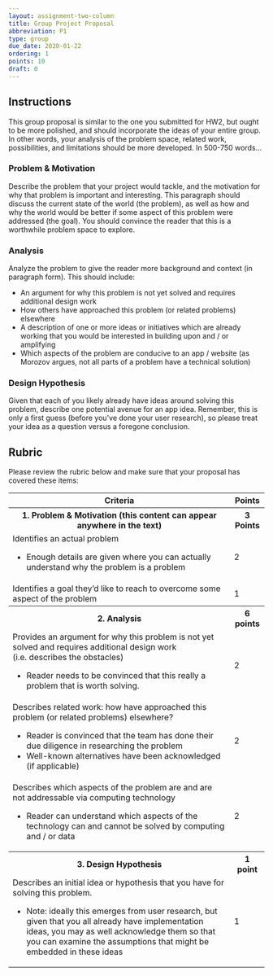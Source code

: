 ```yaml
---
layout: assignment-two-column
title: Group Project Proposal
abbreviation: P1
type: group
due_date: 2020-01-22
ordering: 1 
points: 10
draft: 0
---
```


## Instructions
This group proposal is similar to the one you submitted for HW2, but ought to be more polished, and should incorporate the ideas of your entire group. In other words, your analysis of the problem space, related work, possibilities, and limitations should be more developed. In 500-750 words...

### Problem & Motivation
Describe the problem that your project would tackle, and the motivation for why that problem is important and interesting. This paragraph should discuss the current state of the world (the problem), as well as how and why the world would be better if some aspect of this problem were addressed (the goal). You should convince the reader that this is a worthwhile problem space to explore. 

### Analysis
Analyze the problem to give the reader more background and context (in paragraph form). This should include:

* An argument for why this problem is not yet solved and requires additional design work
* How others have approached this problem (or related problems) elsewhere
* A description of one or more ideas or initiatives which are already working that you would be interested in building upon and / or amplifying
* Which aspects of the problem are conducive to an app / website (as Morozov argues, not all parts of a problem have a technical solution)

### Design Hypothesis
Given that each of you likely already have ideas around solving this problem, describe one potential avenue for an app idea. Remember, this is only a first guess (before you've done your user research), so please treat your idea as a question versus a foregone conclusion.

## Rubric
Please review the rubric below and make sure that your proposal has covered these items:

<table class="rubric">
    <tr>
        <th>Criteria</th>
        <th>Points</th>
    </tr>
    <tr>
        <th>1. Problem & Motivation (this content can appear anywhere in the text)</th>
        <th>3 Points</th>
    </tr>
    <tr>
        <td>
            Identifies an actual problem
            <ul>
                <li>Enough details are given where you can actually understand why the problem is a problem</li>
            </ul>
        </td>
        <td>2</td>
    </tr>
    <tr>
        <td>
            Identifies a goal they’d like to reach to overcome some aspect of the problem
        </td>
        <td>1</td>
    </tr>
    <tr>
        <th>2. Analysis</th>
        <th>6 points</th>
    </tr>
    <tr>
        <td>
            Provides an argument for why this problem is not yet solved and requires additional design work<br> (i.e. describes the obstacles)<ul>
                <li>Reader needs to be convinced that this really a problem that is worth solving.</li>
            </ul>
        </td>
        <td>2</td>
    </tr>
    <tr>
        <td>
            Describes related work: how have approached this problem (or related problems) elsewhere?
            <ul>
                <li>Reader is convinced that the team has done their due diligence in researching the problem</li>
                <li>Well-known alternatives have been acknowledged (if applicable)</li>
            </ul>
        </td>
        <td>2</td>
    </tr>
    <tr>
        <td>
            Describes which aspects of the problem are and are not addressable via computing technology
            <ul>
                <li>Reader can understand which aspects of the technology can and cannot be solved by computing and / or data</li>
            </ul>
        </td>
        <td>2</td>
    </tr>
    <tr>
        <th>3. Design Hypothesis</th>
        <th>1 point</th>
    </tr>
    <tr>
        <td>
            Describes an initial idea or hypothesis that you have for solving this problem.
            <ul>
                <li>Note: ideally this emerges from user research, but given that you all already have implementation ideas, you may as well acknowledge them so that you can examine the assumptions that might be embedded in these ideas</li>
            </ul>
        </td>
        <td>1</td>
    </tr>
</table>